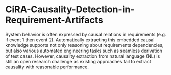 # CiRA-Causality-Detection-in-Requirement-Artifacts
System behavior is often expressed by causal relations in requirements (e.g. if event 1 then event 2). Automatically extracting this embedded causal knowledge supports not only reasoning about requirements dependencies, but also various automated engineering tasks such as seamless derivation of test cases. However, causality extraction from natural language (NL) is still an open research challenge as existing approaches fail to extract causality with reasonable performance.
